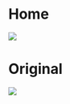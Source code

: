 # Home
![](https://raw.githubusercontent.com/ServiceStack/Assets/master/img/livedemos/redis-react/home.png)

# Original
![](https://raw.githubusercontent.com/ServiceStack/Assets/master/img/livedemos/redis-react/original/home.png)
